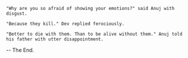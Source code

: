     "Why are you so afraid of showing your emotions?" said Anuj with disgust.

    "Because they kill." Dev replied ferociously.

    "Better to die with them. Than to be alive without them." Anuj told his father with utter disappointment.

-- The End.